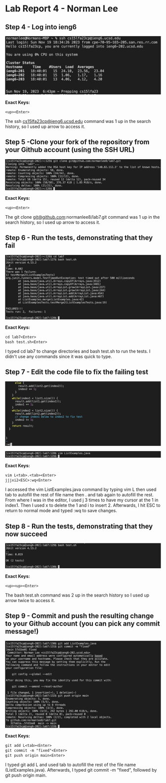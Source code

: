 # Lab Report 4 - Norman Lee

## Step 4 - Log into ieng6

![Image](step4.png)

**Exact Keys:** 
```
<up><Enter>
```

The ssh cs15lfa23cp@ieng6.ucsd.edu command was 1 up in the search history, so I used up arrow to access it. 

## Step 5 -Clone your fork of the repository from your Github account (using the SSH URL)

![Image](step5.png)

**Exact Keys:** 
```
<up><Enter>
```

The git clone git@github.com:normanlee8/lab7.git command was 1 up in the search history, so I used up arrow to access it. 

## Step 6 - Run the tests, demonstrating that they fail

![Image](step6.png)

**Exact Keys:** 
```
cd lab7<Enter>
bash test.sh<Enter>
```

I typed cd lab7 to change directories and bash test.sh to run the tests. I didn't use any commands since it was quick to type.

## Step 7 - Edit the code file to fix the failing test

![Image](step7.png)

![Image](step7ag.png)

**Exact Keys:** 
```
vim L<tab>.<tab><Enter>
jjjxi2<ESC>:wq<Enter>
```

I accessed the vim ListExamples.java command by typing vim L then used tab to autofill the rest of file name then . and tab again to autofill the rest. From where I was in the editor, I used j 3 times to have my cursor at the 1 in index1. Then I used x to delete the 1 and i to insert 2. Afterwards, I hit ESC to return to normal mode and typed :wq to save changes.

## Step 8 - Run the tests, demonstrating that they now succeed

![Image](step8.png)

**Exact Keys:** 
```
<up><up><Enter>
```

The bash test.sh command was 2 up in the search history so I used up arrow twice to access it.

## Step 9 - Commit and push the resulting change to your Github account (you can pick any commit message!)

![Image](step9.png)

**Exact Keys:**
```
git add L<tab><Enter>
git commit -m "fixed"<Enter>
git push origin main<Enter>
```

I typed git add L and used tab to autofill the rest of the file name (ListExamples.java). Afterwards, I typed git commit -m "fixed", followed by git push origin main.
